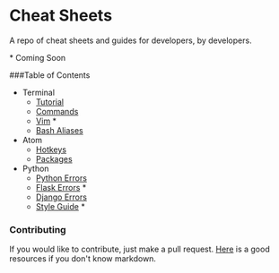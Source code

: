 # Cheat Sheets

A repo of cheat sheets and guides for developers, by developers.

\* Coming Soon

###Table of Contents
* Terminal
	* [Tutorial](Terminal_Intro.md)
	* [Commands](Terminal_Reference.md)
	* [Vim](Terminal_Vim.md) *
	* [Bash Aliases](Terminal_Bash_Aliases.md)
* Atom
	* [Hotkeys](Atom_Hotkeys.md)
	* [Packages](Atom_Packages.md)
* Python
	* [Python Errors](Python_Errors.md)
	* [Flask Errors](Python_Errors_Flask.md) *
	* [Django Errors](Python_Errors_Django.md)
	* [Style Guide](Python_Style_Guide.md) *


### Contributing
If you would like to contribute, just make a pull request. [Here](https://github.com/adam-p/markdown-here/wiki/Markdown-Cheatsheet#links) is a good resources if you don't know markdown.

